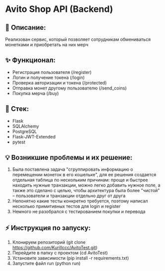 # Avito Shop API (Backend)

## 📝 Описание:
Реализован сервис, который позволяет сотрудникам обмениваться монетками и приобретать на них мерч

## ✨ Функционал:
- Регистрация пользователя (/register)
- Логин и получение токена (/login)
- Проверка авторизации и токена (/protected)
- Отправка монет другому пользователю (/send_coins)
- Покупка мерча (/buy)

## 🤖 Стек:
- Flask
- SQLAlchemy
- PostgreSQL
- Flask-JWT-Extended
- pytest

## 💡 Возникшие проблемы и их решение:
1. Была поставлена задача "сгруппировать информацию о перемещении монеток в его кошельке",
для ее решения создается отдельная таблица по нескольким причинам: проще и быстрее находить 
нужные транзакции, можно легко добавить нужное поле, а также это сделано с целью, чтобы архитектура 
была более "чистой" – пользователи и транзакции отдельно друг от друга
2. Непонятно какие тесты конкретно требуется, поэтому написал несколько примитивных тестов для login и register
3. Немного не разобрался с тестированием покупки и перевода

## ⚡ Инструкция по запуску:
1. Клонируем репозиторий (git clone https://github.com/Kurillccc/AvitoTest.git)
2. Перейдите в папку с проектом (cd AvitoTest)
3. Установите зависимости (pip install -r requirements.txt)
4. Запустите файл run (python run)
